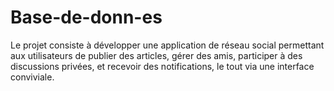 # Base-de-donn-es
Le projet consiste à développer une application de réseau social permettant aux utilisateurs de publier des articles, gérer des amis, participer à des discussions privées, et recevoir des notifications, le tout via une interface conviviale.
